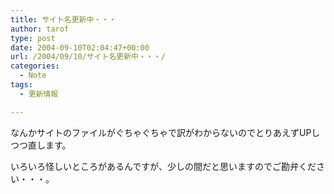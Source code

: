 ```yaml
---
title: サイト名更新中・・・
author: tarof
type: post
date: 2004-09-10T02:04:47+00:00
url: /2004/09/10/サイト名更新中・・・/
categories:
  - Note
tags:
  - 更新情報

---
```

なんかサイトのファイルがぐちゃぐちゃで訳がわからないのでとりあえずUPしつつ直します。
  
いろいろ怪しいところがあるんですが、少しの間だと思いますのでご勘弁ください・・・。